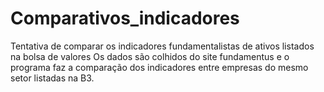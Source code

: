 # Comparativos_indicadores
Tentativa de comparar os indicadores fundamentalistas de ativos listados na bolsa de valores
Os dados são colhidos do site fundamentus e o programa faz a comparação dos indicadores entre empresas do mesmo setor listadas na B3.
